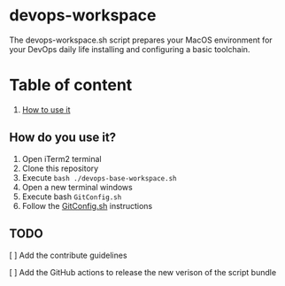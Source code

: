 # devops-workspace

The devops-workspace.sh script prepares your MacOS environment for your DevOps daily life installing and configuring a basic toolchain.

# Table of content

1. [How to use it](#how-to-use-it)

## How do you use it? <a name="how-to-use-it"></a>

1. Open iTerm2 terminal
2. Clone this repository
3. Execute `bash ./devops-base-workspace.sh`
4. Open a new terminal windows
5. Execute bash `GitConfig.sh`
6. Follow the [GitConfig.sh](./GitConfig.sh) instructions

## TODO
[ ] Add the contribute guidelines

[ ] Add the GitHub actions to release the new verison of the script bundle
